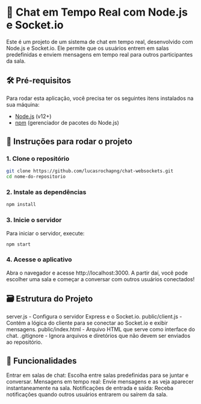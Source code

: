# 💬 Chat em Tempo Real com Node.js e Socket.io

Este é um projeto de um sistema de chat em tempo real, desenvolvido com Node.js e Socket.io. Ele permite que os usuários entrem em salas predefinidas e enviem mensagens em tempo real para outros participantes da sala.

## 🛠️ Pré-requisitos

Para rodar esta aplicação, você precisa ter os seguintes itens instalados na sua máquina:

- [Node.js](https://nodejs.org) (v12+)
- [npm](https://www.npmjs.com/) (gerenciador de pacotes do Node.js)

## 🚀 Instruções para rodar o projeto

### 1. Clone o repositório

```bash
git clone https://github.com/lucasrochapng/chat-websockets.git
cd nome-do-repositorio
```

### 2. Instale as dependências

```bash
npm install
```

### 3. Inicie o servidor

Para iniciar o servidor, execute:

```bash
npm start
```

### 4. Acesse o aplicativo
Abra o navegador e acesse http://localhost:3000. A partir daí, você pode escolher uma sala e começar a conversar com outros usuários conectados!

## 🗃️ Estrutura do Projeto
server.js - Configura o servidor Express e o Socket.io.
public/client.js - Contém a lógica do cliente para se conectar ao Socket.io e exibir mensagens.
public/index.html - Arquivo HTML que serve como interface do chat.
.gitignore - Ignora arquivos e diretórios que não devem ser enviados ao repositório.

## 📝 Funcionalidades
Entrar em salas de chat: Escolha entre salas predefinidas para se juntar e conversar.
Mensagens em tempo real: Envie mensagens e as veja aparecer instantaneamente na sala.
Notificações de entrada e saída: Receba notificações quando outros usuários entrarem ou saírem da sala.










